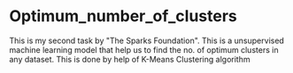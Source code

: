 # Optimum_number_of_clusters
This is my second task by "The Sparks Foundation". This is a unsupervised machine learning model that help us to find the no. of optimum clusters in any dataset. This is done by help of K-Means Clustering algorithm
